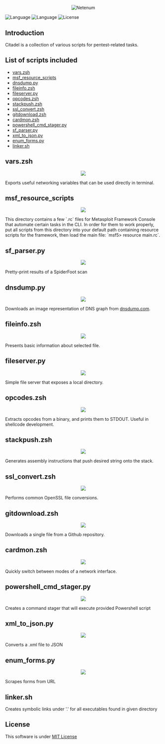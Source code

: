 <h1 align="center">  </h1> <br>

<p align="center">
  <a>
    <img alt="Netenum" title="Netenum" src="img/citadel.png">
  </a>
</p>


![Language](https://img.shields.io/badge/Language-Python-blue.svg?longCache=true&style=flat-square)  ![Language](https://img.shields.io/badge/Language-Bash-magenta.svg?longCache=true&style=flat-square) 
   ![License](https://img.shields.io/badge/License-MIT-purple.svg?longCache=true&style=flat-square)   

## Introduction
Citadel is a collection of various scripts for pentest-related tasks.


## List of scripts included
- [vars.zsh](#vars.zsh)
- [msf\_resource\_scripts](#msf_resource_scripts)
- [dnsdump.py](#dnsdump.py)
- [fileinfo.zsh](#fileinfo.zsh)
- [fileserver.py](#fileserver.py)
- [opcodes.zsh](#opcodes.zsh)
- [stackpush.zsh](#stackpush.zsh)
- [ssl_convert.zsh](#ssl_convert.zsh)
- [gitdownload.zsh](#gitdownload.zsh)
- [cardmon.zsh](#cardmon.zsh)
- [powershell\_cmd\_stager.py](#powershell_cmd_stager.py)
- [sf_parser.py](#sf_parser.py)
- [xml\_to_json.py](#xml_to_json.py)
- [enum_forms.py](#enum_forms.py)
- [linker.sh](#linker.sh)






## vars.zsh
<p align="center">
  <a>
    <img src="img/vars_screen.png">
  </a>
</p>
Exports useful networking variables that can be used directly in terminal. 


## msf\_resource\_scripts
<p align="center">
  <a>
    <img src="img/msfscripts_screen.png">
  </a>
</p>
This directory contains a few `.rc` files for Metasploit Framework Console that automate certain tasks in the CLI. In order for them to work properly, put all scripts from this directory into your default path containing resource scripts for the framework, then load the main file: `msf5> resource main.rc`.  

## sf_parser.py
<p align="center">
  <a>
    <img src="img/sf_parser_screen.png">
  </a>
</p>
Pretty-print results of a SpiderFoot scan

## dnsdump.py
<p align="center">
  <a>
    <img src="img/dnsdump_screen.png">
  </a>
</p>

Downloads an image representation of DNS graph from [dnsdump.com](http://dnsdump.com).


## fileinfo.zsh
<p align="center">
  <a>
    <img src="img/fileinfo_screen.png">
  </a>
</p>

Presents basic information about selected file.  


## fileserver.py
<p align="center">
  <a>
    <img src="img/fileserver_screen.png">
  </a>
</p>

Simple file server that exposes a local directory.


## opcodes.zsh
<p align="center">
  <a>
    <img src="img/opcodes_screen.png">
  </a>
</p>
Extracts opcodes from a binary, and prints them to STDOUT. Useful in shellcode development.


## stackpush.zsh
<p align="center">
  <a>
    <img src="img/stackpush_screen.png">
  </a>
</p>
Generates assembly instructions that push desired string onto the stack.


## ssl_convert.zsh
<p align="center">
  <a>
    <img src="img/sslconvert_screen.png">
  </a>
</p>
Performs common OpenSSL file conversions.


## gitdownload.zsh
<p align="center">
  <a>
    <img src="img/gitdownload_screen.png">
  </a>
</p>
Downloads a single file from a Github repository.


## cardmon.zsh
<p align="center">
  <a>
    <img src="img/cardmon_screen.png">
  </a>
</p>
Quickly switch between modes of a network interface.

## powershell\_cmd_stager.py
<p align="center">
  <a>
    <img src="img/powershell_cmd_stager_screen.png">
  </a>
</p>
Creates a command stager that will execute provided Powershell script

## xml\_to_json.py
<p align="center">
  <a>
    <img src="img/xml_to_json_screen.png">
  </a>
</p>
Converts a .xml file to JSON

## enum_forms.py
<p align="center">
  <a>
    <img src="img/enum_forms_screen.png">
  </a>
</p>
Scrapes forms from URL


## linker.sh
Creates symbolic links under '.' for all executables found in given directory



## License
This software is under [MIT License](https://en.wikipedia.org/wiki/MIT_License)


